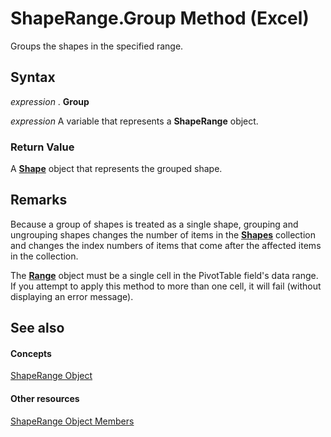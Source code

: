 
# ShapeRange.Group Method (Excel)

Groups the shapes in the specified range.


## Syntax

 _expression_ . **Group**

 _expression_ A variable that represents a **ShapeRange** object.


### Return Value

A  **[Shape](8f01fcd1-b7d9-5216-2de5-40fb6648a403.md)** object that represents the grouped shape.


## Remarks

Because a group of shapes is treated as a single shape, grouping and ungrouping shapes changes the number of items in the  **[Shapes](f9c6548c-d028-1b70-a11c-c4b45ff19177.md)** collection and changes the index numbers of items that come after the affected items in the collection.

The  **[Range](b8207778-0dcc-4570-1234-f130532cc8cd.md)** object must be a single cell in the PivotTable field's data range. If you attempt to apply this method to more than one cell, it will fail (without displaying an error message).


## See also


#### Concepts


[ShapeRange Object](e1b8229c-73a0-4a77-5e00-4bcec9032260.md)
#### Other resources


[ShapeRange Object Members](1d1950c5-32ac-dfc0-8c19-07159a29a2a0.md)
